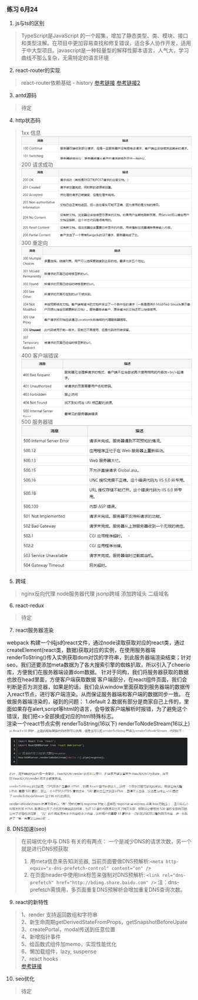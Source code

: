 ### 练习 6月24
1. js与ts的区别
>TypeScript是JavaScript 的一个超集，增加了静态类型、类、模块、接口和类型注解。在项目中更加容易查找和修复错误，适合多人协作开发，适用于中大型项目。javascript是一种轻量型的解释性脚本语言，人气大，学习曲线不那么复杂，无需特定的语言环境
2. react-router的实现
>react-router依赖基础 - history
[参考链接](https://blog.csdn.net/tangzhl/article/details/79696055)
[参考链接2](https://blog.csdn.net/weixin_33963189/article/details/88002895)
3. antd源码
>待定
4. http状态码
>1xx 信息![100状态码信息](./img/1xx.jpg)<br/>
>200 请求成功![100状态码信息](./img/2xx.jpg)<br/>
>300 重定向![100状态码信息](./img/3xx.jpg)<br/>
>400 客户端错误![100状态码信息](./img/4xx.jpg)<br/>
>500 服务器错![100状态码信息](./img/5xx.jpg)<br/>
5. 跨域
>nginx反向代理
>node服务器代理
>jsonp跨域
>添加跨域头
>二级域名
6. react-redux
>待定
7. react服务器渲染
>
webpack 构建一个纯js的react文件，通过node读取获取对应的react类，通过createElement(react类，数据)获取对应的实例，在使用服务器端renderToString()传入实例获取dom对饮的字符串，到此服务器端渲染结束；针对seo，我们还要添加meta数据为了各大搜索引擎的蜘蛛扒取，所以引入了cheerio库，方便我们在服务器端设置dom数据。
针对于同构，我们将服务器获取的数据也放在head里面，方便客户端获取数据
客户端部分，在react组件页面，我们会判断是否为浏览器，如果是的话，我们会从window里面获取到服务器端的数据传入react节点，进行客户端渲染。从而保证服务器端和客户端的数据同步一致。
在做服务器端渲染的，碰到的问题：
1.default
2.数据有部分是商家自己上传的，里面如果存在alert,script等html的语言，会导致客户端解析时报错，为了避免这个错误，我们把<>全部换成对应的html特殊标志。<br/>
渲染一个react节点实例 renderToString(16以下)
renderToNodeStream(16以上)<br/>
![服务器渲染函数变化](./img/renderToString.png)
<br/>
8. DNS加速(seo)
>在前端优化中与 DNS 有关的有两点： 一个是减少DNS的请求次数，另一个就是进行DNS预获取
>1. 用meta信息来告知浏览器, 当前页面要做DNS预解析:`<meta http-equiv="x-dns-prefetch-control" content="on" />`
>2. 在页面header中使用link标签来强制对DNS预解析: `<link rel="dns-prefetch" href="http://bdimg.share.baidu.com" />`
注：dns-prefetch需慎用，多页面重复DNS预解析会增加重复DNS查询次数。
9. react的新特性
>1、render 支持返回数组和字符串<br/>
>2、新生命周期getDerivedStateFromProps，getSnapshotBeforeUpate<br/>
>3、createPortal，modal传送到任意位置<br/>
>4、新增指针事件<br/>
>5、给函数式组件加memo，实现性能优化<br/>
>6、懒加载组件，lazy, suspense<br/>
>7、react hooks<br/>
[参考链接](https://www.jianshu.com/p/24ed0bc34c12)
10. seo优化
>待定